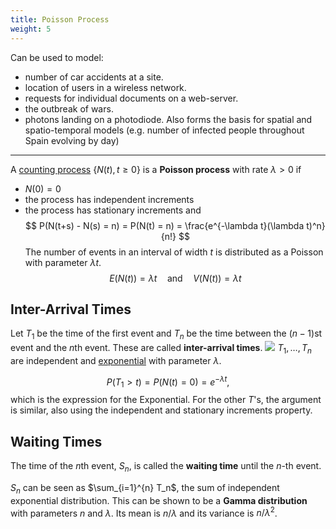 ```yaml
---
title: Poisson Process
weight: 5
---
```

Can be used to model:
- number of car accidents at a site.
- location of users in a wireless network.
- requests for individual documents on a web-server.
- the outbreak of wars.
- photons landing on a photodiode.
Also forms the basis for spatial and spatio-temporal models (e.g. number of infected people throughout Spain evolving by day)
---
A [counting process](/prob-cs/counting-process) $\{N(t), t \geq 0\}$ is a **Poisson process** with rate $\lambda > 0$ if
-  $N(0) = 0$
-  the process has independent increments
-  the process has stationary increments and
$$
P(N(t+s) - N(s) = n) = P(N(t) = n) = \frac{e^{-\lambda t}(\lambda t)^n}{n!}
$$
The number of events in an interval of width $t$ is distributed as a Poisson with parameter $\lambda t$.
$$
E(N(t)) = \lambda t \quad \text{and} \quad V(N(t)) = \lambda t
$$
## Inter-Arrival Times
Let $T_1$ be the time of the first event and $T_n$ be the time between the $(n-1)$st event and the $n$th event. These are called **inter-arrival times**.
![](../attachments/poisson-1.png)
$T_1, \ldots, T_n$ are independent and [exponential](/prob-cs/exponential-distribution) with parameter $\lambda$.

$$
P(T_1 > t) = P(N(t) = 0) = e^{-\lambda t},
$$
which is the expression for the Exponential. For the other $T$'s, the argument is similar, also using the independent and stationary increments property.

## Waiting Times
The time of the $n$th event, $S_n$, is called the **waiting time** until the $n$-th event.

$S_n$ can be seen as $\sum_{i=1}^{n} T_n$, the sum of independent exponential distribution. This can be shown to be a **Gamma distribution** with parameters $n$ and $\lambda$. Its mean is $n/\lambda$ and its variance is $n/\lambda^2$.
